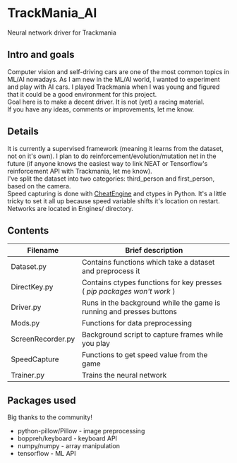 # TrackMania_AI
Neural network driver for Trackmania
## Intro and goals
Computer vision and self-driving cars are one of the most common topics in ML/AI nowadays. As I am new in the ML/AI world, I wanted to experiment and play with AI cars.
I played Trackmania when I was young and figured that it could be a good environment for this project.\
Goal here is to make a decent driver. It is not (yet) a racing material.\
If you have any ideas, comments or improvements, let me know.
## Details
It is currently a supervised framework (meaning it learns from the dataset, not on it's own). I plan to do reinforcement/evolution/mutation net in the future (if anyone knows the easiest way to link NEAT or Tensorflow's reinforcement API with Trackmania, let me know).\
I've split the dataset into two categories: third_person and first_person, based on the camera.\
Speed capturing is done with [CheatEngine](https://www.cheatengine.org/) and ctypes in Python. It's a little tricky to set it all up because speed variable shifts it's location on restart.\
Networks are located in Engines/ directory.
## Contents
| Filename | Brief description |
| -------- | ----------------- |
| Dataset.py | Contains functions which take a dataset and preprocess it |
| DirectKey.py | Contains ctypes functions for key presses ( *pip packages won't work* ) |
| Driver.py | Runs in the background while the game is running and presses buttons |
| Mods.py | Functions for data preprocessing |
| ScreenRecorder.py | Background script to capture frames while you play |
| SpeedCapture | Functions to get speed value from the game |
| Trainer.py | Trains the neural network |
## Packages used
Big thanks to the community!
* python-pillow/Pillow - image preprocessing
* boppreh/keyboard - keyboard API
* numpy/numpy - array manipulation
* tensorflow - ML API
